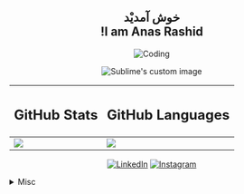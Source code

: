 <h2 align="center">
   خوش آمدیْد<br>
!I am Anas Rashid
</h2>

<p align="center">
   <img src = "https://media.giphy.com/media/M9gbBd9nbDrOTu1Mqx/giphy.gif" alt = "Coding" />
</p>


<p align="center">
  <img src="https://github-readme-streak-stats.herokuapp.com/?user=anas622&theme=tokyonight" alt="Sublime's custom image"/>
</p>


<table>
  <thead>
    <tr>
      <th>
        <h2>GitHub Stats</h2>
      </th>
      <th>
        <h2>GitHub Languages</h2>
      </th>
    </tr>
  </thead>
  <tbody>
    <tr>
      <td valign="top"><img src="https://github-readme-stats.vercel.app/api?username=anas622&count_private=true&show_icons=true&theme=radical&hide_border=true"/></td>
      <td valign="top"><img src="https://github-readme-stats.vercel.app/api/top-langs?username=anas622&count_private=true&show_icons=true&theme=radical&layout=compact&hide_border=true"/></td>
    </tr>  
  </tbody>
</table>

<p align="center">
  <a href="https://www.linkedin.com/in/iamanasrashid/" target="_blank"><img src="https://img.shields.io/badge/LinkedIn-%230077B5.svg?&style=flat-square&logo=linkedin&logoColor=white" alt="LinkedIn"></a>
  <a href="https://www.instagram.com/photosbyanas/" target="_blank"><img src="https://img.shields.io/badge/Instagram-%23E4405F.svg?&style=flat-square&logo=instagram&logoColor=white" alt="Instagram"></a>
</p>


<details>
  <summary>Misc</summary>
  
   <p align="left"> <img src="https://komarev.com/ghpvc/?username=anas622&label=Profile%20views&color=0e75b6&style=flat"/> </p>

   <img src="https://readme-jokes.vercel.app/api" alt="Jokes Card" />

</details>





